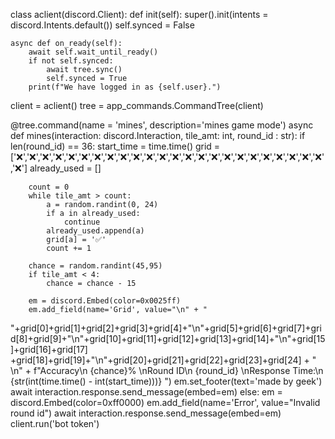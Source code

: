 
class aclient(discord.Client):
    def init(self):
        super().init(intents = discord.Intents.default())
        self.synced = False

    async def on_ready(self):
        await self.wait_until_ready()
        if not self.synced:
            await tree.sync() 
            self.synced = True
        print(f"We have logged in as {self.user}.")

client = aclient()
tree = app_commands.CommandTree(client)

@tree.command(name = 'mines', description='mines game mode')
async def mines(interaction: discord.Interaction, tile_amt: int, round_id : str):
    if len(round_id) == 36:
        start_time = time.time()
        grid = ['❌','❌','❌','❌','❌','❌','❌','❌','❌','❌','❌','❌','❌','❌','❌','❌','❌','❌','❌','❌','❌','❌','❌','❌','❌']
        already_used = []

        count = 0
        while tile_amt > count:
            a = random.randint(0, 24)
            if a in already_used:
                continue
            already_used.append(a)
            grid[a] = '✅'
            count += 1

        chance = random.randint(45,95)
        if tile_amt < 4:
            chance = chance - 15

        em = discord.Embed(color=0x0025ff)
        em.add_field(name='Grid', value="\n" + "
"+grid[0]+grid[1]+grid[2]+grid[3]+grid[4]+"\n"+grid[5]+grid[6]+grid[7]+grid[8]+grid[9]+"\n"+grid[10]+grid[11]+grid[12]+grid[13]+grid[14]+"\n"+grid[15]+grid[16]+grid[17] \
            +grid[18]+grid[19]+"\n"+grid[20]+grid[21]+grid[22]+grid[23]+grid[24] + "
\n" + f"Accuracy\n
{chance}%
\nRound ID\n
{round_id}
\nResponse Time:\n
{str(int(time.time() - int(start_time)))}
")
        em.set_footer(text='made by geek')
        await interaction.response.send_message(embed=em)
    else:
        em = discord.Embed(color=0xff0000)
        em.add_field(name='Error', value="Invalid round id")
        await interaction.response.send_message(embed=em)
client.run('bot token')
